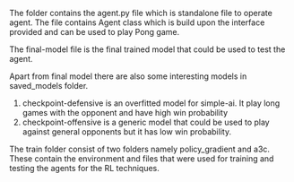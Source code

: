 The folder contains the agent.py file which is standalone file to operate agent. The file contains Agent class which is build upon the interface provided and can be used to play Pong game.

The final-model file is the final trained model that could be used to test the agent.

Apart from final model there are also some interesting models in saved_models folder.
1. checkpoint-defensive is an overfitted model for simple-ai. It play long games with the opponent and have high win probability
2. checkpoint-offensive is a generic model that could be used to play against general opponents but it has low win probability.

The train folder consist of two folders namely policy_gradient and a3c. These contain the environment and files that were used for training and testing the agents for the RL techniques.

